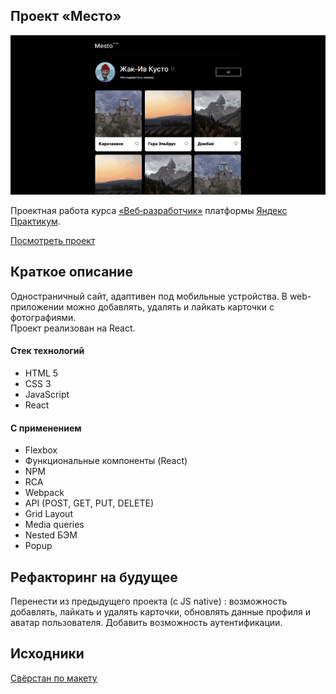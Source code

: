## Проект «Место»

<img src="/mesto.gif">

Проектная работа курса [«Веб‑разработчик»](https://practicum.yandex.ru/web/ "Курс «Веб‑разработчик» — Яндекс Практикум") платформы [Яндекс Практикум](https://practicum.yandex.ru/ "Яндекс Практикум").   

[Посмотреть проект](https://phomdev.github.io/mesto-react/)
## Краткое описание
Одностраничный сайт, адаптивен под мобильные устройства. В web-приложении можно добавлять, удалять и лайкать карточки с фотографиями.  
Проект реализован на React.
#### Стек технологий
  * HTML 5
  * CSS 3
  * JavaScript
  * React
#### С применением
  * Flexbox
  * Функциональные компоненты (React)
  * NPM
  * RCA
  * Webpack
  * API (POST, GET, PUT, DELETE)
  * Grid Layout
  * Media queries
  * Nested БЭМ
  * Popup
## Рефакторинг на будущее
Перенести из предыдущего проекта (с JS native) : возможность добавлять, лайкать и удалять карточки, обновлять данные профиля и аватар пользователя.
Добавить возможность аутентификации.
## Исходники
[Свёрстан по макету](https://www.figma.com/file/2cn9N9jSkmxD84oJik7xL7/JavaScript.-Sprint-4?node-id=0%3A1)
